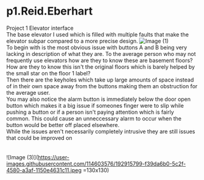 # p1.Reid.Eberhart
Project 1 Elevator interface<br>
The base elevator I used which is filled with multiple faults that make the elevator subpar compared to a more precise design.
![Image (1)](https://user-images.githubusercontent.com/114603576/192837002-301ef6e3-8a27-4f3e-acd5-0d7af09e9742.jpeg)<br>
To begin with is the most obvious issue with buttons A and B being very lacking in description of what they are. To the average person who may not frequently use elevators how are they to know these are basement floors? How are they to know this isn't the original floors which is barely helped by the small star on the floor 1 label?<br>
Then there are the keyholes which take up large amounts of space instead of in their own space away from the buttons making them an obstruction for the average user.<br>
You may also notice the alarm button is immediately below the door open button which makes it a big issue if someones finger were to slip while pushing a button or if a person isn't paying attention which is fairly common. This could cause an unneccessary alarm to occur when the button would be better off placed elsewhere.<br>
While the issues aren't necessarily completely intrusive they are still issues that could be improved on<br>
<br><br>
![Image (3)](https://user-images.githubusercontent.com/114603576/192915799-f39da6b0-5c2f-4580-a3af-1150e4631c11.jpeg =130x130)
